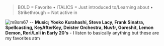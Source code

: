 > BOLD = Favorite • ITALICS = Just introduced to/Learning about • Strikethrough = Not active in

![m8sm67](https://github.com/user-attachments/assets/317f0c4a-aaaf-4292-86cb-76d5a13b5104) -- **Music; Yoeko Kurahashi, Steve Lacy, Frank Sinatra, Spellcasting, KeyAfterKey, Deister Orchestra, Nuvfr, Goreshit, Lemon Demon, Rori/Loli in Early 20's** - I listen to basically anything but these are my favorites atm

